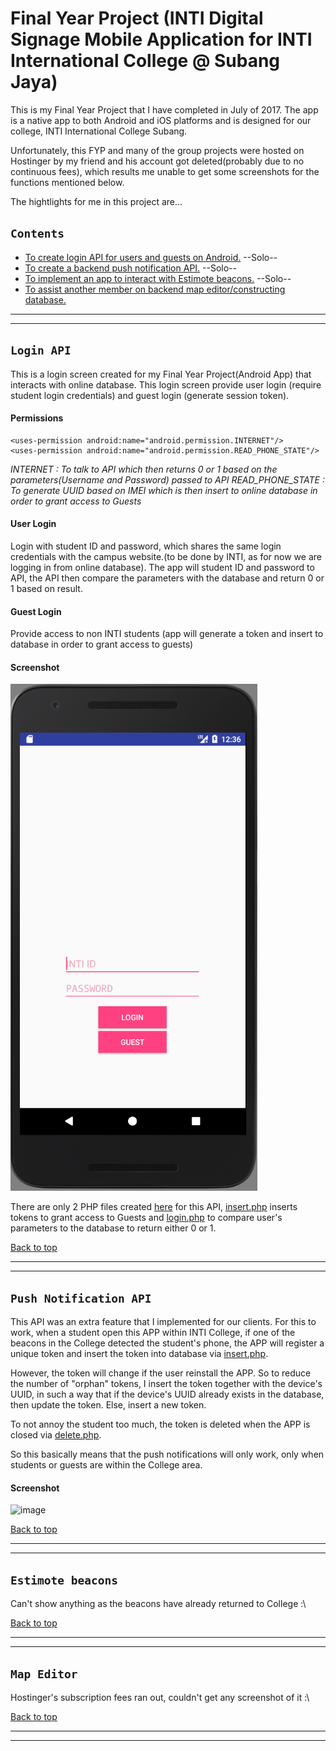 # Final Year Project (INTI Digital Signage Mobile Application for INTI International College @ Subang Jaya)
This is my Final Year Project that I have completed in July of 2017. 
The app is a native app to both Android and iOS platforms and is designed for our college, INTI International College Subang.

Unfortunately, this FYP and many of the group projects were hosted on Hostinger by my friend and his account got deleted(probably due to no continuous fees), which results me unable to get some screenshots for the functions mentioned below.

The hightlights for me in this project are...

## `Contents`
* [To create login API for users and guests on Android.](#login-api)            --Solo--
* [To create a backend push notification API.](#push-notification-api)          --Solo--
* [To implement an app to interact with Estimote beacons.](#estimote-beacons)   --Solo--
* [To assist another member on backend map editor/constructing database.](#map-editor)


****************************************************************************************************************************************
****************************************************************************************************************************************
## `Login API`
This is a login screen created for my Final Year Project(Android App) that interacts with online database.
This login screen provide user login (require student login credentials) and guest login (generate session token).

#### Permissions     
    <uses-permission android:name="android.permission.INTERNET"/>
    <uses-permission android:name="android.permission.READ_PHONE_STATE"/>
*INTERNET        : To talk to API which then returns 0 or 1 based on the parameters(Username and Password) passed to API
READ_PHONE_STATE : To generate UUID based on IMEI which is then insert to online database in order to grant access to Guests*    
    
#### User Login     
Login with student ID and password, which shares the same login credentials with the campus website.(to be done by INTI, as for now we are logging in from online database). The app will student ID and password to API, the API then compare the parameters with the database and return 0 or 1 based on result.

#### Guest Login
Provide access to non INTI students (app will generate a token and insert to database in order to grant access to guests)

#### Screenshot     
![image](https://github.com/shinjiat/Android-Login/blob/master/AndroidLogin/ScreenShot_20170829203644.png)

There are only 2 PHP files created [here](https://github.com/shinjiat/INTI-DIGITAL-SIGNAGE/tree/master/source%20codes/login) for this API, [insert.php](https://github.com/shinjiat/INTI-DIGITAL-SIGNAGE/blob/master/source%20codes/login/insert.php) inserts tokens to grant access to Guests and [login.php](https://github.com/shinjiat/INTI-DIGITAL-SIGNAGE/blob/master/source%20codes/login/login.php) to compare user's parameters to the database to return either 0 or 1.

[Back to top](#contents)
****************************************************************************************************************************************
****************************************************************************************************************************************
## `Push Notification API`
This API was an extra feature that I implemented for our clients.
For this to work, when a student open this APP within INTI College, if one of the beacons in the College detected the student's phone, the APP will register a unique token and insert the token into database via [insert.php](https://github.com/shinjiat/INTI-DIGITAL-SIGNAGE/blob/master/source%20codes/notification/insert.php).

However, the token will change if the user reinstall the APP. So to reduce the number of "orphan" tokens, I insert the token together with the device's UUID, in such a way that if the device's UUID already exists in the database, then update the token. Else, insert a new token.

To not annoy the student too much, the token is deleted when the APP is closed via [delete.php](https://github.com/shinjiat/INTI-DIGITAL-SIGNAGE/blob/master/source%20codes/notification/delete.php).

So this basically means that the push notifications will only work, only when students or guests are within the College area.

#### Screenshot
![image](https://github.com/shinjiat/INTI-DIGITAL-SIGNAGE/blob/master/screenshots/ScreenShot_20171027041955.png?raw=true)

[Back to top](#contents)
****************************************************************************************************************************************
****************************************************************************************************************************************
## `Estimote beacons`

Can't show anything as the beacons have already returned to College :\

[Back to top](#contents)
****************************************************************************************************************************************
****************************************************************************************************************************************

## `Map Editor`
Hostinger's subscription fees ran out, couldn't get any screenshot of it :\

[Back to top](#contents)
****************************************************************************************************************************************
****************************************************************************************************************************************
